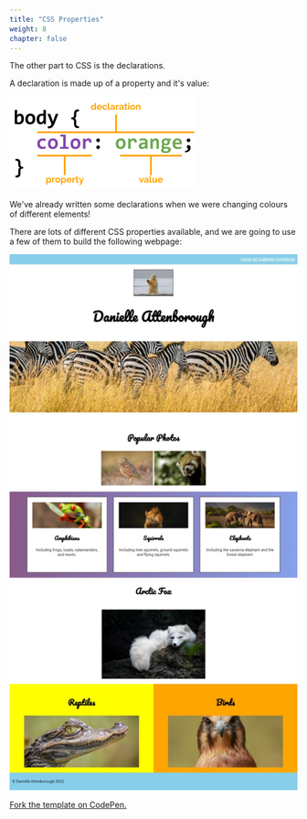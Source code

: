 ```yaml
---
title: "CSS Properties"
weight: 8
chapter: false
---
```


The other part to CSS is the declarations.

A declaration is made up of a property and it's value:

![Annotated CSS declaration.](../images/css_declaration.png)

We've already written some declarations when we were changing colours of different elements!

There are lots of different CSS properties available, and we are going to use a few of them to build the following webpage:

![Screenshot of completed webpage.](../images/animals_complete.jpeg)

[Fork the template on CodePen.](https://codepen.io/shecodesaus/pen/JjOezbg)


